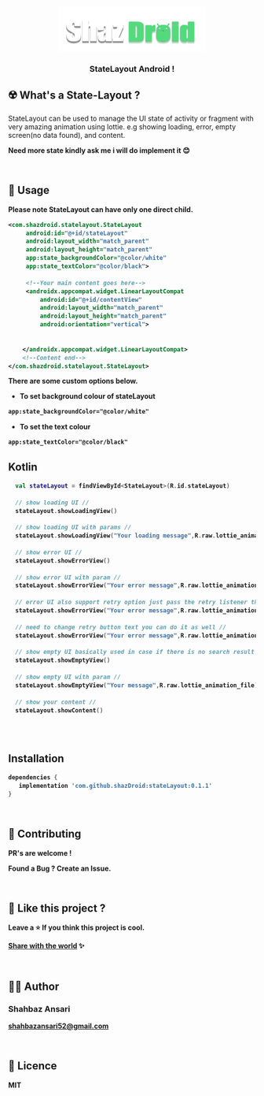 <!-- logo -->
<p align="center">
  <img width='300' src="shazdroid_logo.png">
</p>

<!-- tag line -->
<h3 align='center'> StateLayout Android ! </h3>


## ☢️ What's a State-Layout ?

StateLayout can be used to manage the UI state of activity or fragment with very amazing animation using lottie.
e.g showing loading, error, empty screen(no data found), and content.

<strong>Need more state kindly ask me i will do implement it 😊

<br/>



## 🌻 Usage

Please note StateLayout can have only one direct child.

```xml
<com.shazdroid.statelayout.StateLayout
     android:id="@+id/stateLayout"
     android:layout_width="match_parent"
     android:layout_height="match_parent"
     app:state_backgroundColor="@color/white"
     app:state_textColor="@color/black">

     <!--Your main content goes here-->
     <androidx.appcompat.widget.LinearLayoutCompat
         android:id="@+id/contentView"
         android:layout_width="match_parent"
         android:layout_height="match_parent"
         android:orientation="vertical">
            

    </androidx.appcompat.widget.LinearLayoutCompat>
    <!--Content end-->
</com.shazdroid.statelayout.StateLayout>
```
There are some custom options below.

* To set background colour of stateLayout
```xml
app:state_backgroundColor="@color/white"
```
* To set the text colour 
```xml
app:state_textColor="@color/black"
```
  
  
## Kotlin
```kotlin
  val stateLayout = findViewById<StateLayout>(R.id.stateLayout)
  
  // show loading UI //
  stateLayout.showLoadingView()
  
  // show loading UI with params //
  stateLayout.showLoadingView("Your loading message",R.raw.lottie_animation_file)
  
  // show error UI //
  stateLayout.showErrorView()
  
  // show error UI with param //
  stateLayout.showErrorView("Your error message",R.raw.lottie_animation_file)
  
  // error UI also support retry option just pass the retry listener the button will be shown automatically //
  stateLayout.showErrorView("Your error message",R.raw.lottie_animation_file,this)
  
  // need to change retry button text you can do it as well //
  stateLayout.showErrorView("Your error message",R.raw.lottie_animation_file,"Retry button text",this)
  
  // show empty UI basically used in case if there is no search result or recycler view/list is empty // 
  stateLayout.showEmptyView()
  
  // show empty UI with param //
  stateLayout.showEmptyView("Your message",R.raw.lottie_animation_file)
  
  // show your content //
  stateLayout.showContent()
  
```



<br/>


## Installation
```gradle
dependencies {
   implementation 'com.github.shazDroid:stateLayout:0.1.1'
}
```
<br/>


## 💙 Contributing

PR's are welcome !

Found a Bug ? Create an Issue.

<br/>




## 💖 Like this project ?

Leave a ⭐ If you think this project is cool.

[Share with the world](https://github.com/shazDroid/stateLayout) ✨

<br/>




## 👨‍💻 Author

### Shahbaz Ansari

shahbazansari52@gmail.com

<br/>




## 🍁 Licence

**MIT**
